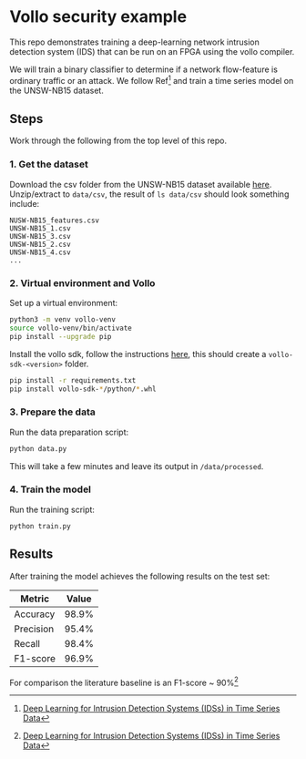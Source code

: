 # Vollo security example

This repo demonstrates training a deep-learning network intrusion detection system (IDS) that can be run on an FPGA using the vollo compiler.

We will train a binary classifier to determine if a network flow-feature is ordinary traffic or an attack. We follow Ref[^1] and train a time series model on the UNSW-NB15 dataset.

[^1]: [Deep Learning for Intrusion Detection Systems (IDSs) in Time Series Data](https://www.mdpi.com/1999-5903/16/3/73)

## Steps

Work through the following from the top level of this repo.

### 1. Get the dataset

Download the csv folder from the UNSW-NB15 dataset available [here](https://research.unsw.edu.au/projects/unsw-nb15-dataset). Unzip/extract to `data/csv`, the result of `ls data/csv` should look something include:

```
NUSW-NB15_features.csv   
UNSW-NB15_1.csv   
UNSW-NB15_3.csv   
UNSW-NB15_2.csv   
UNSW-NB15_4.csv
...      
```

### 2. Virtual environment and Vollo  

Set up a virtual environment:

```sh
python3 -m venv vollo-venv
source vollo-venv/bin/activate
pip install --upgrade pip
```

Install the vollo sdk, follow the instructions [here](https://vollo.myrtle.ai/latest/installation.html), this should create a `vollo-sdk-<version>` folder. 

```sh
pip install -r requirements.txt
pip install vollo-sdk-*/python/*.whl
```

### 3. Prepare the data

Run the data preparation script:

```sh
python data.py
```

This will take a few minutes and leave its output in `/data/processed`.

### 4. Train the model

Run the training script:

```
python train.py
```

## Results

After training the model achieves the following results on the test set:

| Metric    | Value  |
|-----------|--------|
| Accuracy  | 98.9%  |
| Precision | 95.4%  |
| Recall    | 98.4%  |
| F1-score  | 96.9%  |

For comparison the literature baseline is an F1-score ~ 90%[^1]





